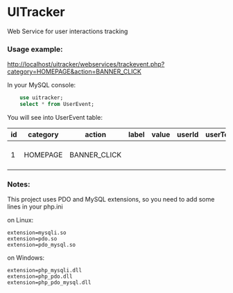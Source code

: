 # UITracker
Web Service for user interactions tracking

### Usage example:

[http://localhost/uitracker/webservices/trackevent.php?category=HOMEPAGE&action=BANNER_CLICK](http://localhost/uitracker/webservices/trackevent.php?category=HOMEPAGE&action=BANNER_CLICK)


In your MySQL console:
```sql
    use uitracker;
    select * from UserEvent;
```

You will see into UserEvent table:

| id | category | action       | label | value | userId | userToken | ipAddress | dateTime            |
|----|----------|--------------|-------|-------|--------|-----------|-----------|---------------------|
| 1  | HOMEPAGE | BANNER_CLICK |       |       |        |           | 127.0.0.1 | 2015-08-09 13:22:50 |



### Notes:
This project uses PDO and MySQL extensions, so you need to add some lines in your php.ini

on Linux:
```
extension=mysqli.so
extension=pdo.so
extension=pdo_mysql.so
```

on Windows:
```
extension=php_mysqli.dll
extension=php_pdo.dll
extension=php_pdo_mysql.dll
```
